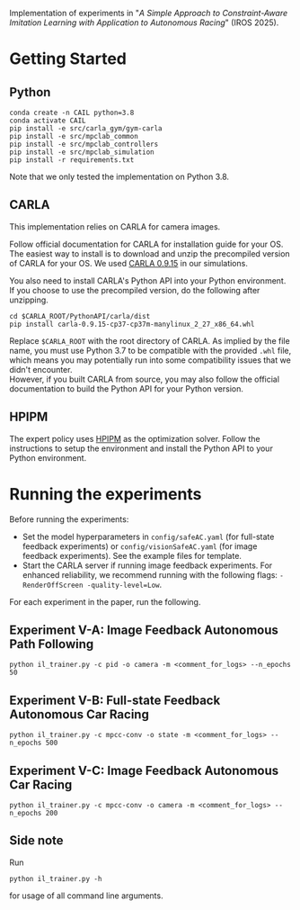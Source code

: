 Implementation of experiments in "*A Simple Approach to Constraint-Aware Imitation Learning with Application to Autonomous Racing*" (IROS 2025).

# Getting Started
## Python
```shell
conda create -n CAIL python=3.8
conda activate CAIL
pip install -e src/carla_gym/gym-carla
pip install -e src/mpclab_common
pip install -e src/mpclab_controllers
pip install -e src/mpclab_simulation
pip install -r requirements.txt
```
Note that we only tested the implementation on Python 3.8. 

## CARLA
This implementation relies on CARLA for camera images. 

Follow official documentation for CARLA for installation guide for your OS. 
The easiest way to install is to download and unzip the precompiled version of CARLA for your OS. 
We used [CARLA 0.9.15](https://github.com/carla-simulator/carla/releases/tag/0.9.15) in our simulations. 

You also need to install CARLA's Python API into your Python environment. 
If you choose to use the precompiled version, do the following after unzipping. 
```shell
cd $CARLA_ROOT/PythonAPI/carla/dist
pip install carla-0.9.15-cp37-cp37m-manylinux_2_27_x86_64.whl
```
Replace `$CARLA_ROOT` with the root directory of CARLA. 
As implied by the file name, you must use Python 3.7 to be compatible with the provided `.whl` file, which means you may 
potentially run into some compatibility issues that we didn't encounter.  
However, if you built CARLA from source, you may also follow the official documentation to build the Python API for your
Python version. 

## HPIPM
The expert policy uses [HPIPM](https://github.com/giaf/hpipm) as the optimization solver. 
Follow the instructions to setup the environment and install the Python API to your Python environment.  

# Running the experiments
Before running the experiments: 
- Set the model hyperparameters in `config/safeAC.yaml` (for full-state feedback experiments) or `config/visionSafeAC.yaml` (for image feedback experiments). See the example files for template.
- Start the CARLA server if running image feedback experiments. For enhanced reliability, we recommend running with the following flags: `-RenderOffScreen -quality-level=Low`.

For each experiment in the paper, run the following. 

## Experiment V-A: Image Feedback Autonomous Path Following
```shell
python il_trainer.py -c pid -o camera -m <comment_for_logs> --n_epochs 50 
```

## Experiment V-B: Full-state Feedback Autonomous Car Racing
```shell
python il_trainer.py -c mpcc-conv -o state -m <comment_for_logs> --n_epochs 500
```

## Experiment V-C: Image Feedback Autonomous Car Racing 
```shell
python il_trainer.py -c mpcc-conv -o camera -m <comment_for_logs> --n_epochs 200
```

## Side note
Run 
```shell
python il_trainer.py -h
```
for usage of all command line arguments. 
